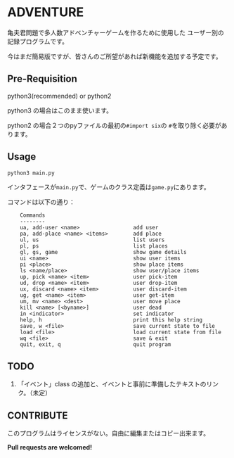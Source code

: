 ADVENTURE
=========
亀夫君問題で多人数アドベンチャーゲームを作るために使用した
ユーザー別の記録プログラムです。

今はまだ簡易版ですが、皆さんのご所望があれば新機能を追加する予定です。

Pre-Requisition
---------------
python3(recommended) or python2

python3 の場合はこのまま使います。

python2 の場合２つのpyファイルの最初の`#import six`の
`#`を取り除く必要があります。

Usage
-----
```bash
python3 main.py
```
インタフェースが`main.py`で、ゲームのクラス定義は`game.py`にあります。

コマンドは以下の通り：
```
    Commands
    --------
    ua, add-user <name>                 add user
    pa, add-place <name> <items>        add place
    ul, us                              list users
    pl, ps                              list places
    gl, gs, game                        show game details
    ui <name>                           show user items
    pi <place>                          show place items
    ls <name/place>                     show user/place items
    up, pick <name> <item>              user pick-item
    ud, drop <name> <item>              user drop-item
    ux, discard <name> <item>           user discard-item
    ug, get <name> <item>               user get-item
    um, mv <name> <dest>                user move place
    kill <name> [<byname>]              user dead
    in <indicator>                      set indicator
    help, h                             print this help string
    save, w <file>                      save current state to file
    load <file>                         load current state from file
    wq <file>                           save & exit
    quit, exit, q                       quit program
```

TODO
----
1. 「イベント」class の追加と、イベントと事前に準備したテキストのリンク。（未定）

CONTRIBUTE
----------
このプログラムはライセンスがない。自由に編集またはコピー出来ます。

**Pull requests are welcomed!**
